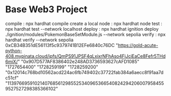 # **Base Web3 Project**

compile : npx hardhat compile
create a local node : npx hardhat node
test : npx hardhat test --network localhost
deploy : npx hardhat ignition deploy ./ignition/modules/PokemonBaseSetModule.js --network sepolia
verify : npx hardhat verify --network sepolia 0xCB34B351dE56113f5c9379741B12EFe6840c76DC "https://gold-acute-python-408.mypinata.cloud/ipfs/QmPS91JPSF4qLxixrNFhAso4FjJciEaCe8Fefr5THd6miX/" "0x907D577AF8386402e248AD3736593627cAFD1085" "1727654400" "1728259199" "1728259200" "0x12014c768bd10562acd224ac6fb749402c37722fab384a6aecc8f91aa7dc51cf" "113976695910214076856129855253409653665408242942060079584559527527298385366102"